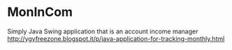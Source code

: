 MonInCom
========

Simply Java Swing application that is an account income manager 
http://ygyfreezone.blogspot.it/p/java-application-for-tracking-monthly.html
